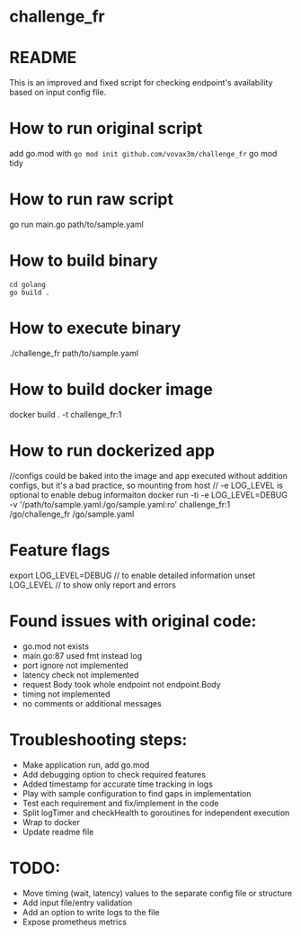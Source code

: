 # challenge_fr

# README
This is an improved and fixed script for checking endpoint's availability based on input config file.

# How to run original script
 add go.mod with `go mod init github.com/vovax3m/challenge_fr`
 go mod tidy

# How to run raw script
 go run main.go path/to/sample.yaml

# How to build binary
  ```
  cd golang
  go build .
  ```
# How to execute binary
  ./challenge_fr path/to/sample.yaml

# How to build docker image
docker build . -t challenge_fr:1

# How to run dockerized app
//configs could be baked into the image and app executed without addition configs, but it's a bad practice, so mounting from host
// -e LOG_LEVEL is optional to enable debug informaiton
docker run -ti -e LOG_LEVEL=DEBUG -v '/path/to/sample.yaml:/go/sample.yaml:ro' challenge_fr:1 /go/challenge_fr /go/sample.yaml

# Feature flags
export LOG_LEVEL=DEBUG // to enable detailed information
unset LOG_LEVEL // to show only report and errors

# Found issues with original code:

- go.mod not exists
- main.go:87 used fmt instead log
- port ignore not implemented
- latency check not implemented
- request Body took whole endpoint not endpoint.Body
- timing not implemented
- no comments or additional messages

# Troubleshooting steps:
- Make application run, add go.mod
- Add debugging option to check required features
- Added timestamp for accurate time tracking in logs
- Play with sample configuration to find gaps in implementation
- Test each requirement and fix/implement in the code
- Split logTimer and checkHealth to goroutines for independent execution 
- Wrap to docker
- Update readme file

# TODO:
- Move timing (wait, latency) values to the separate config file or structure
- Add input file/entry validation
- Add an option to write logs to the file
- Expose prometheus metrics

